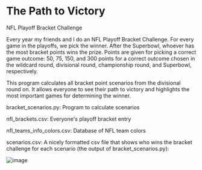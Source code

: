 # The Path to Victory
NFL Playoff Bracket Challenge

Every year my friends and I do an NFL Playoff Bracket Challenge. For every game in the playoffs, we pick the winner. After the Superbowl, whoever has the most bracket points wins the prize. Points are given for picking a correct game outcome: 50, 75, 150, and 300 points for a correct outcome chosen in the wildcard round, divisional round, championship round, and Superbowl, respectively.

This program calculates all bracket point scenarios from the divisional round on. It allows everyone to see their path to victory and highlights the most important games for determining the winner.

bracket_scenarios.py: Program to calculate scenarios

nfl_brackets.csv: Everyone's playoff bracket entry

nfl_teams_info_colors.csv: Database of NFL team colors

scenarios.csv: A nicely formatted csv file that shows who wins the bracket challenge for each scenario (the output of bracket_scenarios.py):

![image](https://github.com/user-attachments/assets/c4113a15-5e39-4916-8d04-f2c2dfbd83ed)


